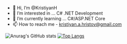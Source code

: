 - 👋 Hi, I’m @KristiyanH
- 👀 I’m interested in ... C# .NET Development
- 🌱 I’m currently learning ... C#/ASP.NET Core
- 📫 How to reach me - kristiyan.a.hristov@gmail.com

![Anurag's GitHub stats](https://github-readme-stats.vercel.app/api?username=KristiyanH&show_icons=true&theme=radical)
[![Top Langs](https://github-readme-stats.vercel.app/api/top-langs/?username=KristiyanH&layout=compact)](https://github.com/KristiyanH/github-readme-stats)
